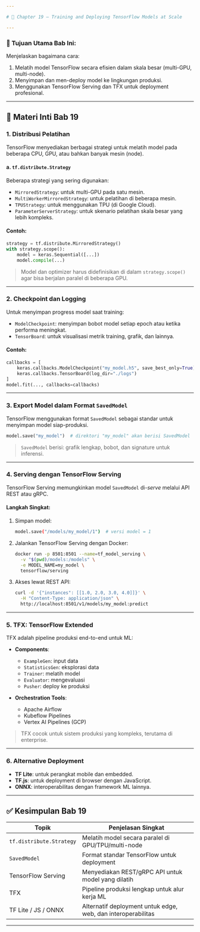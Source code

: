 ```yaml
---

# 📘 Chapter 19 – Training and Deploying TensorFlow Models at Scale

---
```


### 🎯 Tujuan Utama Bab Ini:

Menjelaskan bagaimana cara:

1. Melatih model TensorFlow secara efisien dalam skala besar (multi-GPU, multi-node).
2. Menyimpan dan men-deploy model ke lingkungan produksi.
3. Menggunakan TensorFlow Serving dan TFX untuk deployment profesional.

---

## 🧠 Materi Inti Bab 19

### 1. **Distribusi Pelatihan**

TensorFlow menyediakan berbagai strategi untuk melatih model pada beberapa CPU, GPU, atau bahkan banyak mesin (node).

#### a. `tf.distribute.Strategy`

Beberapa strategi yang sering digunakan:

* `MirroredStrategy`: untuk multi-GPU pada satu mesin.
* `MultiWorkerMirroredStrategy`: untuk pelatihan di beberapa mesin.
* `TPUStrategy`: untuk menggunakan TPU (di Google Cloud).
* `ParameterServerStrategy`: untuk skenario pelatihan skala besar yang lebih kompleks.

#### Contoh:

```python
strategy = tf.distribute.MirroredStrategy()
with strategy.scope():
    model = keras.Sequential([...])
    model.compile(...)
```

> Model dan optimizer harus didefinisikan di dalam `strategy.scope()` agar bisa berjalan paralel di beberapa GPU.

---

### 2. **Checkpoint dan Logging**

Untuk menyimpan progress model saat training:

* `ModelCheckpoint`: menyimpan bobot model setiap epoch atau ketika performa meningkat.
* `TensorBoard`: untuk visualisasi metrik training, grafik, dan lainnya.

#### Contoh:

```python
callbacks = [
    keras.callbacks.ModelCheckpoint("my_model.h5", save_best_only=True),
    keras.callbacks.TensorBoard(log_dir="./logs")
]
model.fit(..., callbacks=callbacks)
```

---

### 3. **Export Model dalam Format `SavedModel`**

TensorFlow menggunakan format `SavedModel` sebagai standar untuk menyimpan model siap-produksi.

```python
model.save("my_model")  # direktori "my_model" akan berisi SavedModel
```

> `SavedModel` berisi: grafik lengkap, bobot, dan signature untuk inferensi.

---

### 4. **Serving dengan TensorFlow Serving**

TensorFlow Serving memungkinkan model `SavedModel` di-*serve* melalui API REST atau gRPC.

#### Langkah Singkat:

1. Simpan model:

   ```bash
   model.save("/models/my_model/1")  # versi model = 1
   ```

2. Jalankan TensorFlow Serving dengan Docker:

   ```bash
   docker run -p 8501:8501 --name=tf_model_serving \
     -v "$(pwd)/models:/models" \
     -e MODEL_NAME=my_model \
     tensorflow/serving
   ```

3. Akses lewat REST API:

   ```bash
   curl -d '{"instances": [[1.0, 2.0, 3.0, 4.0]]}' \
     -H "Content-Type: application/json" \
     http://localhost:8501/v1/models/my_model:predict
   ```

---

### 5. **TFX: TensorFlow Extended**

TFX adalah pipeline produksi end-to-end untuk ML:

* **Components**:

  * `ExampleGen`: input data
  * `StatisticsGen`: eksplorasi data
  * `Trainer`: melatih model
  * `Evaluator`: mengevaluasi
  * `Pusher`: deploy ke produksi
* **Orchestration Tools**:

  * Apache Airflow
  * Kubeflow Pipelines
  * Vertex AI Pipelines (GCP)

> TFX cocok untuk sistem produksi yang kompleks, terutama di enterprise.

---

### 6. **Alternative Deployment**

* **TF Lite**: untuk perangkat mobile dan embedded.
* **TF.js**: untuk deployment di browser dengan JavaScript.
* **ONNX**: interoperabilitas dengan framework ML lainnya.

---

## ✅ Kesimpulan Bab 19

| Topik                    | Penjelasan Singkat                                           |
| ------------------------ | ------------------------------------------------------------ |
| `tf.distribute.Strategy` | Melatih model secara paralel di GPU/TPU/multi-node           |
| `SavedModel`             | Format standar TensorFlow untuk deployment                   |
| TensorFlow Serving       | Menyediakan REST/gRPC API untuk model yang dilatih           |
| TFX                      | Pipeline produksi lengkap untuk alur kerja ML                |
| TF Lite / JS / ONNX      | Alternatif deployment untuk edge, web, dan interoperabilitas |

---